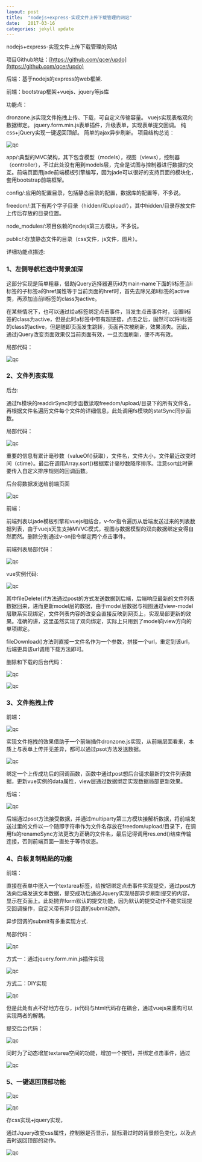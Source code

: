 ```yaml
---
layout: post
title:  "nodejs+express-实现文件上传下载管理的网站"
date:   2017-03-16
categories: jekyll update
---
```


nodejs+express-实现文件上传下载管理的网站

项目Github地址：[https://github.com/qcer/updo](https://github.com/qcer/updo)

后端：基于nodejs的express的web框架.

前端：bootstrap框架+vuejs、jquery等js库

功能点：

dronzone.js实现文件拖拽上传、下载，可自定义传输容量。
vuejs实现表格双向数据绑定。
jquery.form.min.js表单插件，升级表单，实现表单提交回调。
纯css+jQuery实现一键返回顶部。
简单的ajax异步刷新。
项目结构总览：

![qc](https://qcer.github.io/blog/images_blog/updo/app_skeleton.png)

app/:典型的MVC架构，其下包含模型（models），视图（views），控制器（controller），不过此处没有用到models层，完全是试图与控制器进行数据的交互。前端页面用jade前端模板引擎编写，因为jade可以很好的支持页面的模块化，套用bootstrap前端框架。

config/:应用的配置目录，包括静态目录的配置，数据库的配置等，不多说。

freedom/:其下有两个字子目录（hidden/和upload/），其中hidden/目录存放文件上传后存放的目录位置。

node_modules/:项目依赖的nodejs第三方模块，不多说。

public/:存放静态文件的目录（css文件，js文件，图片）。


详细功能点描述:

### **1、左侧导航栏选中背景加深**


这部分实现是简单粗暴，借助jQuery选择器遍历id为main-name下面的li标签当li标签的子标签a的href属性等于当前页面的href时，首先去除兄弟li标签的active类，再添加当前li标签的class为active。

在某些情况下，也可以通过给a标签绑定点击事件，当发生点击事件时，设置li标签的class为active，但是此时a标签中带有超链接，点击之后，固然可以将li标签的class的active，但是随即页面发生跳转，页面再次被刷新，效果消失。因此，通过jQuery改变页面效果仅当前页面有效，一旦页面刷新，便不再有效。

局部代码：

![qc](https://qcer.github.io/blog/images_blog/updo/left_nav.png)

### **2、文件列表实现**

后台:

通过fs模块的readdirSync同步函数读取freedom/upload/目录下的所有文件名，再根据文件名遍历文件每个文件的详细信息，此处调用fs模块的statSync同步函数。

局部代码：

![qc](https://qcer.github.io/blog/images_blog/updo/getfileinfolist.png)

重要的信息有累计毫秒数（valueOf()获取），文件名，文件大小，文件最近改变时间（ctime）。最后在调用Array.sort()根据累计毫秒数降序排序。注意sort此时需要传入自定义排序规则的回调函数。

后台将数据发送给前端页面

![qc](https://qcer.github.io/blog/images_blog/updo/details_fileinfo.png)

前端：

前端列表以jade模板引擎和vuejs相结合，v-for指令遍历从后端发送过来的列表数据列表，由于vuejs天生支持MVVC模式，视图与数据模型的双向数据绑定变得自然而然。删除分别通过v-on指令绑定两个点击事件。

前端列表局部代码：

![qc](https://qcer.github.io/blog/images_blog/updo/table_html.png)

vue实例代码:

![qc](https://qcer.github.io/blog/images_blog/updo/vue_js.png)

其中fileDelete()f方法通过post的方式发送数据到后端，后端响应最新的文件列表数据回来，进而更新model层的数据，由于model层数据与视图通过view-model层联系实现绑定，文件列表内容的改变会直接反映到网页上，实现局部更新的效果。准确的讲，这里虽然实现了双向绑定，实际上只用到了model向view方向的单项绑定。

fileDownload()方法则直接一文件名作为一个参数，拼接一个url，重定到该url，后端更具该url调用下载方法即可。

删除和下载的后台代码：

![qc](https://qcer.github.io/blog/images_blog/updo/delete_serve.png)

![qc](https://qcer.github.io/blog/images_blog/updo/download_serve.png)

### **3、文件拖拽上传**

前端：

![qc](https://qcer.github.io/blog/images_blog/updo/dropzone_html.png)

实现文件拖拽的效果借助于一个前端插件dronzone.js实现，从前端层面看来，本质上与表单上传并无差异，都可以通过psot方法发送数据。

![qc](https://qcer.github.io/blog/images_blog/updo/dropzong_js.png)

绑定一个上传成功后的回调函数，函数中通过post想后台请求最新的文件列表数据，更新vue实例的data属性，view层通过数据绑定实现数据局部更新效果。

后端：

![qc](https://qcer.github.io/blog/images_blog/updo/upload_serve.png)

后端通过psot方法接受数据，并通过multiparty第三方模块接解析数据，将前端发送过里的文件以一个随即字符串作为文件名存放在freedom/upload/目录下，在调用fs的renameSync方法更改为正确的文件名，最后记得调用res.end()结束传输连接，否则前端页面一直处于等待状态。

### **4、白板复制粘贴的功能**

前端：

直接在表单中嵌入一个textarea标签，给按钮绑定点击事件实现提交，通过post方法向后端发送文本数据，提交成功后通过Jquery实现局部异步刷新提交的内容，显示在页面上。此处抛弃form默认的提交功能，因为默认的提交动作不能实现提交回调操作，自定义带有异步回调的submit动作。

异步回调的submit有多重实现方式.

局部代码：

![qc](https://qcer.github.io/blog/images_blog/updo/whiteboaed_html.png)

方式一：通过jquery.form.min.js插件实现

![qc](https://qcer.github.io/blog/images_blog/updo/whiteboard_js_01.png)

方式二：DIY实现

![qc](https://qcer.github.io/blog/images_blog/updo/whiteboard_js_02.png)

但是此处有点不好地方在与，js代码与html代码存在耦合，通过vuejs来重构可以实现两者的解耦。

提交后台代码：

![qc](https://qcer.github.io/blog/images_blog/updo/submit_serve.png)

同时为了动态增加textarea空间的功能，增加一个按钮，并绑定点击事件，通过

![qc](https://qcer.github.io/blog/images_blog/updo/addrow_js.png)

### **5、一键返回顶部功能**

![qc](https://qcer.github.io/blog/images_blog/updo/go-to-top.png)

![qc](https://qcer.github.io/blog/images_blog/updo/go-top_html.png)

存css实现+jquery实现，

通过Jquery改变css属性，控制器是否显示，鼠标滑过时的背景颜色变化，以及点击时返回顶部的动作。

![qc](https://qcer.github.io/blog/images_blog/updo/go-top-js.png)